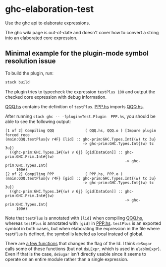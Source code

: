 # ghc-elaboration-test
Use the ghc api to elaborate expressions.

The ghc wiki page is out-of-date and doesn't cover how to convert a string into an elaborated core expression.

## Minimal example for the plugin-mode symbol resolution issue
To build the plugin, run:
```haskell
stack build
```
The plugin tries to typecheck the expression `testPlus 100` and output the checked core expression with debug information.

[QQQ.hs](QQQ.hs) contains the definition of `testPlus`. [PPP.hs](PPP.hs) imports [QQQ.hs](QQQ.hs).

After running `stack ghc -- -fplugin=Test.Plugin  PPP.hs`, you should be able to see the following output:
```
[1 of 2] Compiling QQQ              ( QQQ.hs, QQQ.o ) [Impure plugin forced reco
(main:QQQ.testPlus{v r4F} [lid] :: ghc-prim:GHC.Types.Int{(w) tc 3u}
                                   -> ghc-prim:GHC.Types.Int{(w) tc 3u})
  ((ghc-prim:GHC.Types.I#{(w) v 6j} [gid[DataCon]] :: ghc-prim:GHC.Prim.Int#{(w)
                                                      -> ghc-prim:GHC.Types.Int{
     100#)
[2 of 2] Compiling PPP              ( PPP.hs, PPP.o )
(main:QQQ.testPlus{v r4F} [gid] :: ghc-prim:GHC.Types.Int{(w) tc 3u}
                                   -> ghc-prim:GHC.Types.Int{(w) tc 3u})
  ((ghc-prim:GHC.Types.I#{(w) v 6j} [gid[DataCon]] :: ghc-prim:GHC.Prim.Int#{(w)
                                                      -> ghc-prim:GHC.Types.Int{
     100#)
```
Note that `testPlus` is annotated with `[lid]` when compiling [QQQ.hs](QQQ.hs), whereas `testPlus` is annotated with `[gid]` in [PPP.hs](PPP.hs). `testPlus` is an exported symbol in both cases, but when elaborating the expression in the file where `testPlus` is defined, the symbol is labeled as local instead of global.

There are [a few functions](https://hackage.haskell.org/package/ghc-8.10.2/docs/src/Var.html#globaliseId) that changes the flag of the Id. I think `deSugar` calls some of these functions (but not `dsLExpr`, which is used in `elabRnExpr`). Even if that is the case, `deSugar` isn't directly usable since it seems to operate on an entire module rather than a single expression.

